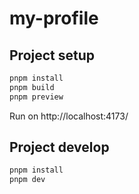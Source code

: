 # my-profile

## Project setup

```sh
pnpm install
pnpm build
pnpm preview
```

Run on http://localhost:4173/

## Project develop

```sh
pnpm install
pnpm dev
```
